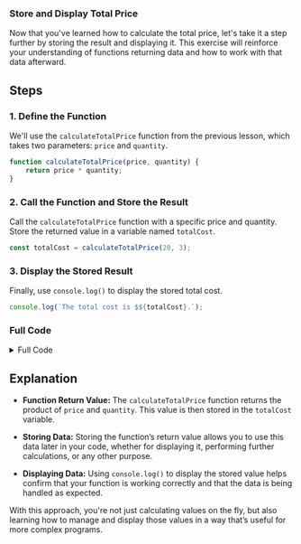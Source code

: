 ### Store and Display Total Price

Now that you've learned how to calculate the total price, let's take it a step further by storing the result and displaying it. This exercise will reinforce your understanding of functions returning data and how to work with that data afterward.

## Steps

### 1. Define the Function

We'll use the `calculateTotalPrice` function from the previous lesson, which takes two parameters: `price` and `quantity`.

```javascript
function calculateTotalPrice(price, quantity) {
    return price * quantity;
}
```

### 2. Call the Function and Store the Result

Call the `calculateTotalPrice` function with a specific price and quantity. Store the returned value in a variable named `totalCost`.

```javascript
const totalCost = calculateTotalPrice(20, 3);
```

### 3. Display the Stored Result

Finally, use `console.log()` to display the stored total cost.

```javascript
console.log(`The total cost is $${totalCost}.`);
```

### Full Code

<details>
<summary>Full Code</summary>

```javascript
function calculateTotalPrice(price, quantity) {
    return price * quantity;
}

const totalCost = calculateTotalPrice(20, 3);
console.log(`The total cost is $${totalCost}.`);
```

</details>

## Explanation

- **Function Return Value:** The `calculateTotalPrice` function returns the product of `price` and `quantity`. This value is then stored in the `totalCost` variable.
  
- **Storing Data:** Storing the function’s return value allows you to use this data later in your code, whether for displaying it, performing further calculations, or any other purpose.

- **Displaying Data:** Using `console.log()` to display the stored value helps confirm that your function is working correctly and that the data is being handled as expected.

With this approach, you're not just calculating values on the fly, but also learning how to manage and display those values in a way that’s useful for more complex programs.